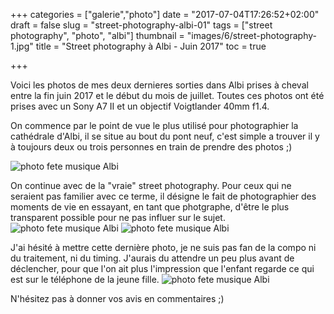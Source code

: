 +++
categories = ["galerie","photo"]
date = "2017-07-04T17:26:52+02:00"
draft = false
slug = "street-photography-albi-01"
tags = ["street photography", "photo", "albi"]
thumbnail = "images/6/street-photography-1.jpg"
title = "Street photography à Albi - Juin 2017"
toc = true

+++

Voici les photos de mes deux dernieres sorties dans Albi prises à cheval entre la fin juin 2017 et le début du mois de juillet. Toutes ces photos ont été prises avec un Sony A7 II et un objectif Voigtlander 40mm f1.4.

On commence par le point de vue le plus utilisé pour photographier la cathédrale d'Albi, il se situe au bout du pont neuf, c'est simple a trouver il y à toujours deux ou trois personnes en train de prendre des photos ;)

![photo fete musique Albi](/images/6/cathedrale-albi.jpg#center)

On continue avec de la "vraie" street photography. Pour ceux qui ne seraient pas familier avec ce terme, il désigne le fait de photographier des moments de vie en essayant, en tant que photgraphe, d'être le plus transparent possible pour ne pas influer sur le sujet. 
![photo fete musique Albi](/images/6/street-photography-1.jpg#center)
![photo fete musique Albi](/images/6/street-photography-2.jpg#center)

J'ai hésité à mettre cette dernière photo, je ne suis pas fan de la compo ni du traitement, ni du timing. J'aurais du attendre un peu plus avant de déclencher, pour que l'on ait plus l'impression que l'enfant regarde ce qui est sur le téléphone de la jeune fille.
![photo fete musique Albi](/images/6/street-photography-3.jpg#center)

N'hésitez pas à donner vos avis en commentaires ;)

